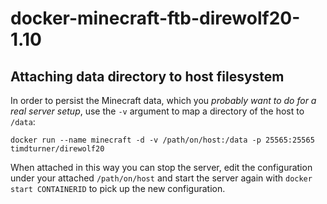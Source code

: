 docker-minecraft-ftb-direwolf20-1.10
===============

## Attaching data directory to host filesystem

In order to persist the Minecraft data, which you *probably want to do for a real server setup*, use the `-v` argument to map a directory of the host to ``/data``:

    docker run --name minecraft -d -v /path/on/host:/data -p 25565:25565 timdturner/direwolf20

When attached in this way you can stop the server, edit the configuration under your attached ``/path/on/host`` and start the server again with `docker start CONTAINERID` to pick up the new configuration.